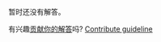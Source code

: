 
暂时还没有解答。

有兴趣[贡献你的解答](https://github.com/BFEdev/BFE.dev-solutions/blob/main/question/explain-the-common-css-relative-length-units_zh.md)吗? [Contribute guideline](https://github.com/BFEdev/BFE.dev-solutions#how-to-contribute)
